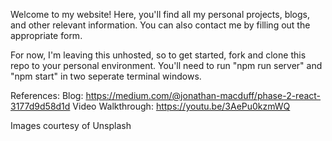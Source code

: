 Welcome to my website! Here, you'll find all my personal projects, blogs, and other relevant information. You can also contact me by filling out the appropriate form.

For now, I'm leaving this unhosted, so to get started, fork and clone this repo to your personal environment. You'll need to run "npm run server" and "npm start" in two seperate terminal windows.

References:
Blog: https://medium.com/@jonathan-macduff/phase-2-react-3177d9d58d1d
Video Walkthrough: https://youtu.be/3AePu0kzmWQ

Images courtesy of Unsplash